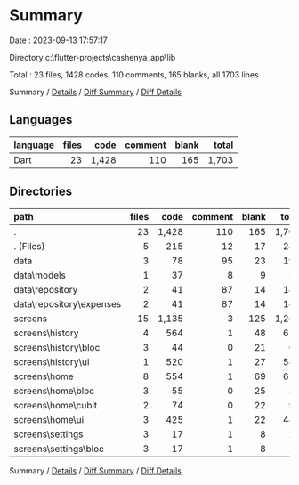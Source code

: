# Summary

Date : 2023-09-13 17:57:17

Directory c:\\flutter-projects\\cashenya_app\\lib

Total : 23 files,  1428 codes, 110 comments, 165 blanks, all 1703 lines

Summary / [Details](details.md) / [Diff Summary](diff.md) / [Diff Details](diff-details.md)

## Languages
| language | files | code | comment | blank | total |
| :--- | ---: | ---: | ---: | ---: | ---: |
| Dart | 23 | 1,428 | 110 | 165 | 1,703 |

## Directories
| path | files | code | comment | blank | total |
| :--- | ---: | ---: | ---: | ---: | ---: |
| . | 23 | 1,428 | 110 | 165 | 1,703 |
| . (Files) | 5 | 215 | 12 | 17 | 244 |
| data | 3 | 78 | 95 | 23 | 196 |
| data\\models | 1 | 37 | 8 | 9 | 54 |
| data\\repository | 2 | 41 | 87 | 14 | 142 |
| data\\repository\\expenses | 2 | 41 | 87 | 14 | 142 |
| screens | 15 | 1,135 | 3 | 125 | 1,263 |
| screens\\history | 4 | 564 | 1 | 48 | 613 |
| screens\\history\\bloc | 3 | 44 | 0 | 21 | 65 |
| screens\\history\\ui | 1 | 520 | 1 | 27 | 548 |
| screens\\home | 8 | 554 | 1 | 69 | 624 |
| screens\\home\\bloc | 3 | 55 | 0 | 25 | 80 |
| screens\\home\\cubit | 2 | 74 | 0 | 22 | 96 |
| screens\\home\\ui | 3 | 425 | 1 | 22 | 448 |
| screens\\settings | 3 | 17 | 1 | 8 | 26 |
| screens\\settings\\bloc | 3 | 17 | 1 | 8 | 26 |

Summary / [Details](details.md) / [Diff Summary](diff.md) / [Diff Details](diff-details.md)